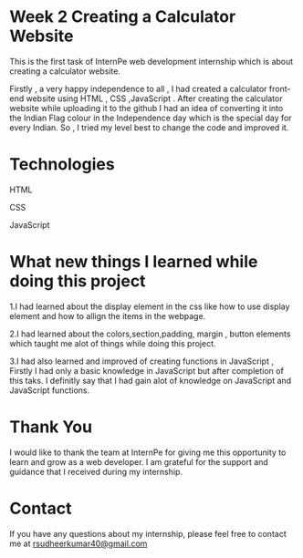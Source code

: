 # Week 2 Creating a Calculator Website
This is the first task of InternPe web development internship which is about creating a calculator website.

Firstly , a very happy independence to all , I had created a calculator front-end website using HTML , CSS ,JavaScript . After creating the calculator website while uploading it to the github I had an idea of converting it into the Indian Flag colour in the Independence day which is the special day for every Indian.
So , I tried my level best to change the code and improved it. 

# Technologies
HTML

CSS

JavaScript

# What new things I learned while doing this project

1.I had learned about the display element in the css like how to use display element and how to allign the items in the webpage.

2.I had learned about the colors,section,padding, margin , button elements  which taught me alot of things while doing this project.

3.I had also learned and improved of creating functions in JavaScript , Firstly I had only a basic knowledge in JavaScript but after completion of this taks. I definitly
say that I had gain alot of knowledge on JavaScript and JavaScript functions.

# Thank You
I would like to thank the team at InternPe for giving me this opportunity to learn and grow as a web developer. I am grateful for the support and guidance that I received during my internship.

# Contact
If you have any questions about my internship, please feel free to contact me at rsudheerkumar40@gmail.com


